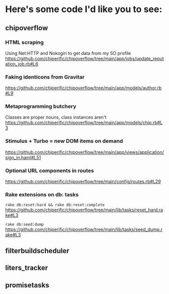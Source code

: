 # Here's some code I'd like you to see:

## chipoverflow

### HTML scraping
Using Net:HTTP and Nokogiri to get data from my SO profile
https://github.com/chiperific/chipoverflow/tree/main/app/jobs/update_reputation_job.rb#L6

### Faking identicons from Gravitar
https://github.com/chiperific/chipoverflow/tree/main/app/models/author.rb#L9

### Metaprogramming butchery
Classes are proper nouns, class instances aren't
https://github.com/chiperific/chipoverflow/tree/main/app/models/chip.rb#L3


### Stimulus + Turbo = new DOM items on demand
https://github.com/chiperific/chipoverflow/tree/main/app/views/application/sign_in.haml#L51

### Optional URL components in routes
https://github.com/chiperific/chipoverflow/tree/main/config/routes.rb#L29

### Rake extensions on db: tasks
`rake db:reset:hard && rake db:reset:complete`
https://github.com/chiperific/chipoverflow/tree/main/lib/tasks/reset_hard.rake#L3

`rake db:seed:dump`
https://github.com/chiperific/chipoverflow/tree/main/lib/tasks/seed_dump.rake#L3


## filterbuildscheduler


## liters_tracker


## promisetasks
